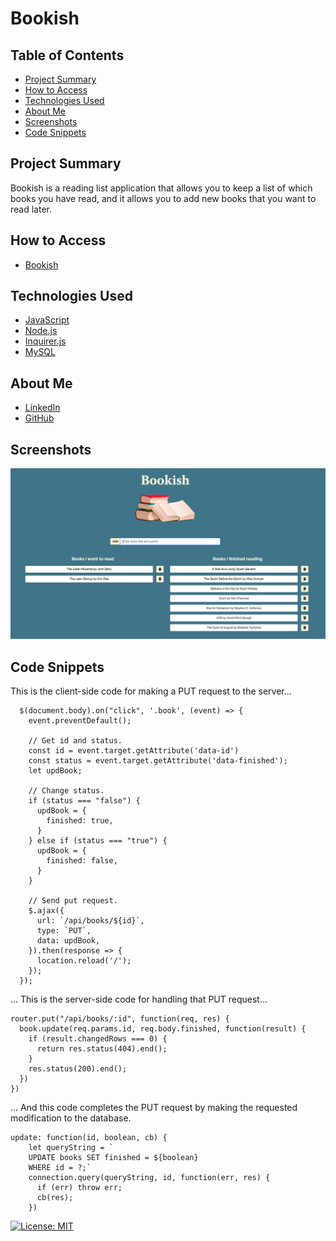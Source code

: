 # Bookish

## Table of Contents
* [Project Summary](#project-summary)
* [How to Access](#how-to-access)
* [Technologies Used](#technologies-used)
* [About Me](#about-me)
* [Screenshots](#screenshots)
* [Code Snippets](#code-snippets)

## Project Summary
Bookish is a reading list application that allows you to keep a list of which books you have read, and it allows you to add new books that you want to read later.

## How to Access
* [Bookish](https://vast-refuge-78256.herokuapp.com/)

## Technologies Used
* [JavaScript](https://developer.mozilla.org/en-US/docs/Web/JavaScript)
* [Node.js](https://nodejs.org/en/)
* [Inquirer.js](https://www.npmjs.com/package/inquirer)
* [MySQL](https://www.mysql.com/)

## About Me
* [LinkedIn](https://www.linkedin.com/in/the-real-jordan-kelly/)
* [GitHub](https://github.com/profjjk)

## Screenshots
![Bookish](public/assets/img/bookish.png)

## Code Snippets
This is the client-side code for making a PUT request to the server...
```
  $(document.body).on("click", '.book', (event) => {
    event.preventDefault();

    // Get id and status.
    const id = event.target.getAttribute('data-id')
    const status = event.target.getAttribute('data-finished');
    let updBook;

    // Change status.
    if (status === "false") {
      updBook = {
        finished: true,
      }
    } else if (status === "true") {
      updBook = {
        finished: false,
      }
    }

    // Send put request.
    $.ajax({
      url: `/api/books/${id}`,
      type: `PUT`,
      data: updBook,
    }).then(response => {
      location.reload('/');
    });
  });
```
... This is the server-side code for handling that PUT request...
```
router.put("/api/books/:id", function(req, res) {
  book.update(req.params.id, req.body.finished, function(result) {
    if (result.changedRows === 0) {
      return res.status(404).end();
    }
    res.status(200).end();
  })
})
```
... And this code completes the PUT request by making the requested modification to the database.
```
update: function(id, boolean, cb) {
    let queryString = `
    UPDATE books SET finished = ${boolean}
    WHERE id = ?;`
    connection.query(queryString, id, function(err, res) {
      if (err) throw err;
      cb(res);
    })
```

[![License: MIT](https://img.shields.io/badge/License-MIT-yellow.svg)](https://opensource.org/licenses/MIT)